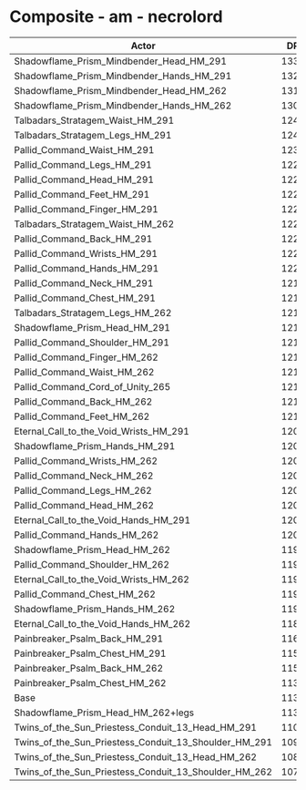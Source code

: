 # Composite - am - necrolord
| Actor | DPS | Increase |
|---|:---:|:---:|
|Shadowflame_Prism_Mindbender_Head_HM_291|13373|17.80%|
|Shadowflame_Prism_Mindbender_Hands_HM_291|13268|16.87%|
|Shadowflame_Prism_Mindbender_Head_HM_262|13104|15.43%|
|Shadowflame_Prism_Mindbender_Hands_HM_262|13066|15.09%|
|Talbadars_Stratagem_Waist_HM_291|12441|9.59%|
|Talbadars_Stratagem_Legs_HM_291|12417|9.38%|
|Pallid_Command_Waist_HM_291|12302|8.37%|
|Pallid_Command_Legs_HM_291|12293|8.28%|
|Pallid_Command_Head_HM_291|12292|8.28%|
|Pallid_Command_Feet_HM_291|12280|8.17%|
|Pallid_Command_Finger_HM_291|12270|8.09%|
|Talbadars_Stratagem_Waist_HM_262|12254|7.94%|
|Pallid_Command_Back_HM_291|12239|7.81%|
|Pallid_Command_Wrists_HM_291|12220|7.64%|
|Pallid_Command_Hands_HM_291|12212|7.57%|
|Pallid_Command_Neck_HM_291|12195|7.42%|
|Pallid_Command_Chest_HM_291|12191|7.38%|
|Talbadars_Stratagem_Legs_HM_262|12187|7.36%|
|Shadowflame_Prism_Head_HM_291|12181|7.30%|
|Pallid_Command_Shoulder_HM_291|12152|7.04%|
|Pallid_Command_Finger_HM_262|12134|6.88%|
|Pallid_Command_Waist_HM_262|12125|6.81%|
|Pallid_Command_Cord_of_Unity_265|12116|6.73%|
|Pallid_Command_Back_HM_262|12111|6.68%|
|Pallid_Command_Feet_HM_262|12101|6.60%|
|Eternal_Call_to_the_Void_Wrists_HM_291|12086|6.46%|
|Shadowflame_Prism_Hands_HM_291|12084|6.45%|
|Pallid_Command_Wrists_HM_262|12083|6.43%|
|Pallid_Command_Neck_HM_262|12066|6.29%|
|Pallid_Command_Legs_HM_262|12062|6.25%|
|Pallid_Command_Head_HM_262|12055|6.19%|
|Eternal_Call_to_the_Void_Hands_HM_291|12040|6.06%|
|Pallid_Command_Hands_HM_262|12032|5.98%|
|Shadowflame_Prism_Head_HM_262|11968|5.43%|
|Pallid_Command_Shoulder_HM_262|11968|5.42%|
|Eternal_Call_to_the_Void_Wrists_HM_262|11950|5.27%|
|Pallid_Command_Chest_HM_262|11949|5.26%|
|Shadowflame_Prism_Hands_HM_262|11906|4.88%|
|Eternal_Call_to_the_Void_Hands_HM_262|11867|4.53%|
|Painbreaker_Psalm_Back_HM_291|11666|2.76%|
|Painbreaker_Psalm_Chest_HM_291|11599|2.17%|
|Painbreaker_Psalm_Back_HM_262|11542|1.67%|
|Painbreaker_Psalm_Chest_HM_262|11374|0.19%|
|Base|11352|0.00%|
|Shadowflame_Prism_Head_HM_262+legs|11330|-0.19%|
|Twins_of_the_Sun_Priestess_Conduit_13_Head_HM_291|11093|-2.28%|
|Twins_of_the_Sun_Priestess_Conduit_13_Shoulder_HM_291|10926|-3.76%|
|Twins_of_the_Sun_Priestess_Conduit_13_Head_HM_262|10877|-4.18%|
|Twins_of_the_Sun_Priestess_Conduit_13_Shoulder_HM_262|10762|-5.20%|
